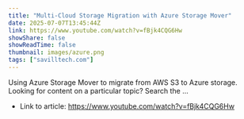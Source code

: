 ```yaml
---
title: "Multi-Cloud Storage Migration with Azure Storage Mover"
date: 2025-07-07T13:45:44Z
link: https://www.youtube.com/watch?v=fBjk4CQG6Hw
showShare: false
showReadTime: false
thumbnail: images/azure.png
tags: ["savilltech.com"]
---
```

Using Azure Storage Mover to migrate from AWS S3 to Azure storage. Looking for content on a particular topic? Search the ...

- Link to article: https://www.youtube.com/watch?v=fBjk4CQG6Hw